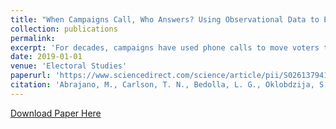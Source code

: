 ```yaml
---
title: "When Campaigns Call, Who Answers? Using Observational Data to Enrich our Understanding of Phone Mobilization."
collection: publications
permalink: 
excerpt: 'For decades, campaigns have used phone calls to move voters to the polls. Political scientists have made great strides using field experiments to study whether campaign calls effectively increase turnout. However, due in part to limited access to observational data, some of the most basic questions about this mobilization strategy have gone overlooked. In this paper, we take a step back to provide a rich descriptive analysis of a novel dataset of millions of campaign phone calls made in California during the 2016 election. We use this dataset to shed light on three important questions: Whom do campaigns call? When campaigns call, who answers? Are those who answer more likely to turn out to vote? Our analysis reveals patterns consistent with previous theories, but also sheds light on new patterns. For example, we find that about two-thirds of campaign calls are to landlines, but those who are called on a mobile phone are twice as likely to answer. We conclude by using a matching analysis to examine the relationship between answering the phone and turning out to vote. We find that those who answer the phone are 5.9–6.8 percentage points more likely to turn out to vote. The rich descriptive analysis included in this paper provides empirical validation of prior theories of campaign mobilization, and opens avenues for future field experiment research.'
date: 2019-01-01
venue: 'Electoral Studies'
paperurl: 'https://www.sciencedirect.com/science/article/pii/S0261379418304219'
citation: 'Abrajano, M., Carlson, T. N., Bedolla, L. G., Oklobdzija, S., & Turney, S. (2019). When campaigns call, who answers? Using observational data to enrich our understanding of phone mobilization. Electoral Studies. https://doi.org/10.1016/j.electstud.2019.03.001'
---
```

[Download Paper Here](https://github.com/StanOkl/StanOkl.github.io/blob/master/files/campaigns_es.pdf)
